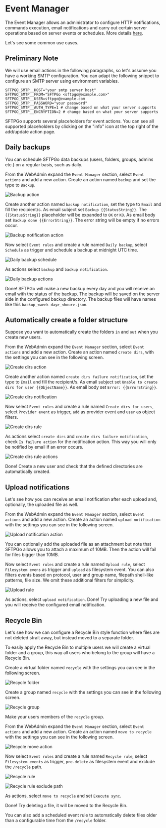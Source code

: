# Event Manager

The Event Manager allows an administrator to configure HTTP notifications, commands execution, email notifications and carry out certain server operations based on server events or schedules. More details [here](../eventmanager.md).

Let's see some common use cases.

## Preliminary Note

We will use email actions in the following paragraphs, so let's assume you have a working SMTP configuration.
You can adapt the following snippet to configure an SMTP server using environment variables.

```shell
SFTPGO_SMTP__HOST="your smtp server host"
SFTPGO_SMTP__FROM="SFTPGo <sftpgo@example.com>"
SFTPGO_SMTP__USER=sftpgo@example.com
SFTPGO_SMTP__PASSWORD="your password"
SFTPGO_SMTP__AUTH_TYPE=1 # change based on what your server supports
SFTPGO_SMTP__ENCRYPTION=2 # change based on what your server supports
```

SFTPGo supports several placeholders for event actions. You can see all supported placeholders by clicking on the "info" icon at the top right of the add/update action page.

## Daily backups

You can schedule SFTPGo data backups (users, folders, groups, admins etc.) on a regular basis, such as daily.

From the WebAdmin expand the `Event Manager` section, select `Event actions` and add a new action.
Create an action named `backup` and set the type to `Backup`.

![Backup action](../assets/img/backup-action.png)

Create another action named `backup notification`, set the type to `Email` and fill the recipient/s.
As email subject set `Backup {{StatusString}}`. The `{{StatusString}}` placeholder will be expanded to `OK` or `KO`.
As email body set `Backup done {{ErrorString}}`. The error string will be empty if no errors occur.

![Backup notification action](../assets/img/backup-notification-action.png)

Now select `Event rules` and create a rule named `Daily backup`, select `Schedule` as trigger and schedule a backup at midnight UTC time.

![Daily backup schedule](../assets/img/daily-backup-schedule.png)

As actions select `backup` and `backup notification`.

![Daily backup actions](../assets/img/daily-backup-actions.png)

Done! SFTPGo will make a new backup every day and you will receive an email with the status of the backup. The backup will be saved on the server side in the configured backup directory. The backup files will have names like this `backup_<week day>_<hour>.json`.

## Automatically create a folder structure

Suppose you want to automatically create the folders `in` and `out` when you create new users.

From the WebAdmin expand the `Event Manager` section, select `Event actions` and add a new action.
Create an action named `create dirs`, with the settings you can see in the following screen.

![Create dirs action](../assets/img/create-dirs-action.png)

Create another action named `create dirs failure notification`, set the type to `Email` and fill the recipient/s.
As email subject set `Unable to create dirs for user {{ObjectName}}`.
As email body set `Error: {{ErrorString}}`.

![Create dirs notification](../assets/img/create-dirs-failure-notification.png)

Now select `Event rules` and create a rule named `Create dirs for users`, select `Provider event` as trigger, `add` as provider event and `user` as object filters.

![Create dirs rule](../assets/img/create-dirs-rule.png)

As actions select `create dirs` and `create dirs failure notification`, check `Is failure action` for the notification action.
This way you will only be notified by email if an error occurs.

![Create dirs rule actions](../assets/img/create-dirs-rule-actions.png)

Done! Create a new user and check that the defined directories are automatically created.

## Upload notifications

Let's see how you can receive an email notification after each upload and, optionally, the uploaded file as well.

From the WebAdmin expand the `Event Manager` section, select `Event actions` and add a new action.
Create an action named `upload notification` with the settings you can see in the following screen.

![Upload notification action](../assets/img/upload-notification.png)

You can optionally add the uploaded file as an attachment but note that SFTPGo allows you to attach a maximum of 10MB. Then the action will fail for files bigger than 10MB.

Now select `Event rules` and create a rule named `Upload rule`, select `Filesystem evens` as trigger and `upload` as filesystem event.
You can also filters events based on protocol, user and group name, filepath shell-like patterns, file size. We omit these additional filters for simplicity.

![Upload rule](../assets/img/upload-rule.png)

As actions, select `upload notification`.
Done! Try uploading a new file and you will receive the configured email notification.

## Recycle Bin

Let's see how we can configure a Recycle Bin style function where files are not deleted strait away, but instead moved to a separate folder.

To easily apply the Recycle Bin to multiple users we will create a virtual folder and a group, this way all users who belong to the group will have a Recycle Bin.

Create a virtual folder named `recycle` with the settings you can see in the following screen.

![Recycle folder](../assets/img/recycle-folder.png)

Create a group named `recycle` with the settings you can see in the following screen.

![Recycle group](../assets/img/recycle-group.png)

Make your users members of the `recycle` group.

From the WebAdmin expand the `Event Manager` section, select `Event actions` and add a new action.
Create an action named `move to recycle` with the settings you can see in the following screen.

![Recycle move action](../assets/img/recycle-move-action.png)

Now select `Event rules` and create a rule named `Recycle rule`, select `Filesystem events` as trigger, `pre-delete` as filesystem event and exclude the `/recycle` path.

![Recycle rule](../assets/img/recycle-rule.png)

![Recycle rule exclude path](../assets/img/recycle-rule-path.png)

As actions, select `move to recycle` and set `Execute sync`.

Done! Try deleting a file, it will be moved to the Recycle Bin.

You can also add a scheduled event rule to automatically delete files older than a configurable time from the `/recycle` folder.
